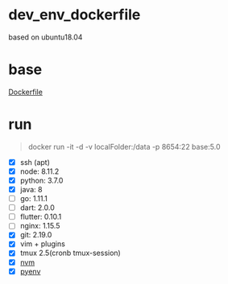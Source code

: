 # dev_env_dockerfile

based on ubuntu18.04

# base

[Dockerfile](./Dockerfile)

# run

> docker run -it -d -v localFolder:/data -p 8654:22 base:5.0

- [x] ssh (apt)
- [x] node: 8.11.2
- [x] python: 3.7.0
- [x] java: 8
- [ ] go: 1.11.1
- [ ] dart: 2.0.0
- [ ] flutter: 0.10.1
- [ ] nginx: 1.15.5
- [x] git: 2.19.0
- [x] vim + plugins
- [x] tmux 2.5(cronb tmux-session)
- [x] [nvm](https://github.com/creationix/nvm)
- [x] [pyenv](https://github.com/pyenv/pyenv)